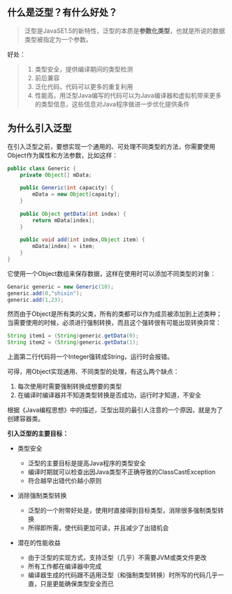 ## 什么是泛型？有什么好处？

> 泛型是JavaSE1.5的新特性，泛型的本质是**参数化类型**，也就是所说的数据类型被指定为一个参数。

好处：
> 1. 类型安全，提供编译期间的类型检测
> 2. 前后兼容
> 3. 泛化代码，代码可以更多的重复利用
> 4. 性能高，用泛型Java编写的代码可以为Java编译器和虚拟机带来更多的类型信息，这些信息对Java程序做进一步优化提供条件
>
> 

## 为什么引入泛型

在引入泛型之前，要想实现一个通用的、可处理不同类型的方法，你需要使用Object作为属性和方法参数，比如这样：

```java
public class Generic {
    private Object[] mData;
    
    public Generic(int capacity) {
        mData = new Object[capaity];
    }
    
    public Object getData(int index) {
        return mData[index];
    }
    
    public void add(int index,Object item) {
        mData[index] = item;
    }
}
```

它使用一个Object数组来保存数据，这样在使用时可以添加不同类型的对象：

```java
Genaric generic = new Generic(10);
generic.add(0,"shixin");
generic.add(1,23);
```

然而由于Object是所有类的父类，所有的类都可以作为成员被添加到上述类种；当需要使用的时候，必须进行强制转换，而且这个强转很有可能出现转换异常：

```java
String item1 = (String)generic.getData(0);
String item2 = (String)generic.getData(1);
```

上面第二行代码将一个Integer强转成String，运行时会报错。

可得，用Object实现通用、不同类型的处理，有这么两个缺点：

1. 每次使用时需要强制转换成想要的类型
2. 在编译时编译器并不知道类型转换是否成功，运行时才知道，不安全

根据《Java编程思想》中的描述，泛型出现的最引人注意的一个原因，就是为了创建容器类。

**引入泛型的主要目标：**

- 类型安全
    - 泛型的主要目标是提高Java程序的类型安全
    - 编译时期就可以检查出因Java类型不正确导致的ClassCastException
    - 符合越早出错代价越小原则

- 消除强制类型转换
    - 泛型的一个附带好处是，使用时直接得到目标类型，消除很多强制类型转换
    - 所得即所需，使代码更加可读，并且减少了出错机会

- 潜在的性能收益
    - 由于泛型的实现方式，支持泛型（几乎）不需要JVM或类文件更改
    - 所有工作都在编译器中完成
    - 编译器生成的代码跟不适用泛型（和强制类型转换）时所写的代码几乎一直，只是更能确保类型安全而已







